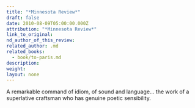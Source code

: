 ```yaml
---
title: "*Minnesota Review*"
draft: false
date: 2010-08-09T05:00:00.000Z
attribution: "*Minnesota Review*"
link_to_original:
nd_author_of_this_review:
related_author: .md
related_books:
  - book/to-paris.md
description:
weight:
layout: none
---
```

A remarkable command of idiom, of sound and language... the work of a superlative craftsman who has genuine poetic sensibility.

